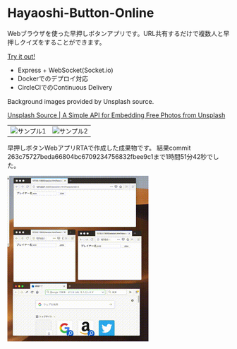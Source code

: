 # Hayaoshi-Button-Online
Webブラウザを使った早押しボタンアプリです。URL共有するだけで複数人と早押しクイズをすることができます。

[Try it out!](https://btn.anyfrog.net)

* Express + WebSocket(Socket.io)
* Dockerでのデプロイ対応
* CircleCIでのContinuous Delivery

Background images provided by Unsplash source.

[Unsplash Source | A Simple API for Embedding Free Photos from Unsplash](https://source.unsplash.com/)

| | |
|--|--|
| ![サンプル1](https://raw.githubusercontent.com/kznrluk/hayaoshi-button-online/master/sample/sample1.png) | ![サンプル2](https://raw.githubusercontent.com/kznrluk/hayaoshi-button-online/master/sample/sample2.png) |

早押しボタンWebアプリRTAで作成した成果物です。
結果commit 263c75727beda66804bc6709234756832fbee9c1まで1時間51分42秒でした。

![サンプル3](./sample/sample.gif)


